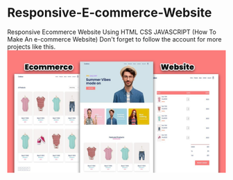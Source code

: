 # Responsive-E-commerce-Website
Responsive Ecommerce Website Using HTML CSS JAVASCRIPT (How To Make An e-commerce Website)
Don't forget to follow  the account for more projects like this.
![Resume cv](/10.jpg)
